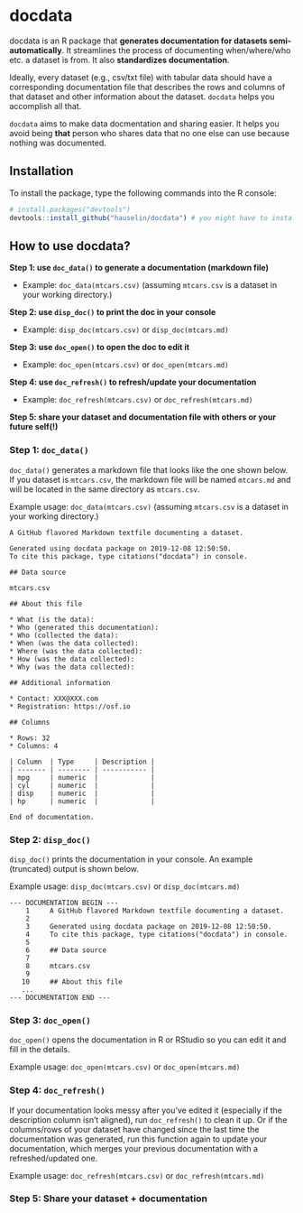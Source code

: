 
<!-- README.md is generated from README.Rmd. Please edit that file -->

# docdata

docdata is an R package that **generates documentation for datasets
semi-automatically**. It streamlines the process of documenting
when/where/who etc. a dataset is from. It also **standardizes
documentation**.

Ideally, every dataset (e.g., csv/txt file) with tabular data should
have a corresponding documentation file that describes the rows and
columns of that dataset and other information about the dataset.
`docdata` helps you accomplish all that.

`docdata` aims to make data docmentation and sharing easier. It helps
you avoid being **that** person who shares data that no one else can use
because nothing was documented.

## Installation

To install the package, type the following commands into the R console:

``` r
# install.packages("devtools")
devtools::install_github("hauselin/docdata") # you might have to install devtools first (see above)
```

## How to use docdata?

**Step 1: use `doc_data()` to generate a documentation (markdown file)**

  - Example: `doc_data(mtcars.csv)` (assuming `mtcars.csv` is a dataset
    in your working directory.)

**Step 2: use `disp_doc()` to print the doc in your console**

  - Example: `disp_doc(mtcars.csv)` or `disp_doc(mtcars.md)`

**Step 3: use `doc_open()` to open the doc to edit it**

  - Example: `doc_open(mtcars.csv)` or `doc_open(mtcars.md)`

**Step 4: use `doc_refresh()` to refresh/update your documentation**

  - Example: `doc_refresh(mtcars.csv)` or `doc_refresh(mtcars.md)`

**Step 5: share your dataset and documentation file with others or your
future self(\!)**

### Step 1: `doc_data()`

`doc_data()` generates a markdown file that looks like the one shown
below. If you dataset is `mtcars.csv`, the markdown file will be named
`mtcars.md` and will be located in the same directory as `mtcars.csv`.

Example usage: `doc_data(mtcars.csv)` (assuming `mtcars.csv` is a
dataset in your working directory.)

    A GitHub flavored Markdown textfile documenting a dataset.
    
    Generated using docdata package on 2019-12-08 12:50:50.
    To cite this package, type citations("docdata") in console.
    
    ## Data source
    
    mtcars.csv
    
    ## About this file
    
    * What (is the data): 
    * Who (generated this documentation): 
    * Who (collected the data):
    * When (was the data collected): 
    * Where (was the data collected):
    * How (was the data collected):
    * Why (was the data collected): 
    
    ## Additional information
    
    * Contact: XXX@XXX.com
    * Registration: https://osf.io
    
    ## Columns
    
    * Rows: 32
    * Columns: 4
    
    | Column  | Type     | Description |
    | ------- | -------- | ----------- |
    | mpg     | numeric  |             |
    | cyl     | numeric  |             |
    | disp    | numeric  |             |
    | hp      | numeric  |             |
    
    End of documentation.

### Step 2: `disp_doc()`

`disp_doc()` prints the documentation in your console. An example
(truncated) output is shown below.

Example usage: `disp_doc(mtcars.csv)` or `disp_doc(mtcars.md)`

    --- DOCUMENTATION BEGIN ---
        1     A GitHub flavored Markdown textfile documenting a dataset.
        2     
        3     Generated using docdata package on 2019-12-08 12:50:50.
        4     To cite this package, type citations("docdata") in console.
        5     
        6     ## Data source
        7     
        8     mtcars.csv
        9     
       10     ## About this file
       ...
    --- DOCUMENTATION END ---

### Step 3: `doc_open()`

`doc_open()` opens the documentation in R or RStudio so you can edit it
and fill in the details.

Example usage: `doc_open(mtcars.csv)` or `doc_open(mtcars.md)`

### Step 4: `doc_refresh()`

If your documentation looks messy after you’ve edited it (especially if
the description column isn’t aligned), run `doc_refresh()` to clean it
up. Or if the columns/rows of your dataset have changed since the last
time the documentation was generated, run this function again to update
your documentation, which merges your previous documentation with a
refreshed/updated one.

Example usage: `doc_refresh(mtcars.csv)` or `doc_refresh(mtcars.md)`

### Step 5: Share your dataset + documentation

